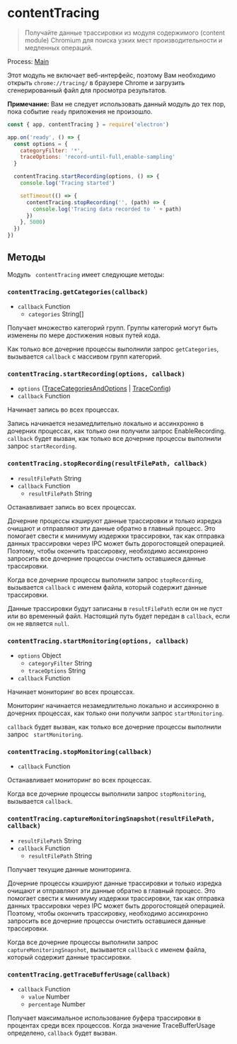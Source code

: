 # contentTracing

> Получайте данные трассировки из модуля содержимого (content module) Chromium для поиска узких мест производительности и медленных операций.

Process: [Main](../glossary.md#main-process)

Этот модуль не включает веб-интерфейс, поэтому Вам необходимо открыть `chrome://tracing/` в браузере Chrome и загрузить сгенерированный файл для просмотра результатов.

**Примечание:** Вам не следует использовать данный модуль до тех пор, пока событие `ready` приложения не произошло.

```javascript
const { app, contentTracing } = require('electron')

app.on('ready', () => {
  const options = {
    categoryFilter: '*',
    traceOptions: 'record-until-full,enable-sampling'
  }

  contentTracing.startRecording(options, () => {
    console.log('Tracing started')

    setTimeout(() => {
      contentTracing.stopRecording('', (path) => {
        console.log('Tracing data recorded to ' + path)
      })
    }, 5000)
  })
})
```

## Методы

Модуль ` contentTracing` имеет следующие методы:

### `contentTracing.getCategories(callback)`

* `callback` Function 
  * `categories` String[]

Получает множество категорий групп. Группы категорий могут быть изменены по мере достижения новых путей кода.

Как только все дочерние процессы выполнили запрос `getCategories`, вызывается `callback` с массивом групп категорий.

### `contentTracing.startRecording(options, callback)`

* `options` ([TraceCategoriesAndOptions](structures/trace-categories-and-options.md) | [TraceConfig](structures/trace-config.md))
* `callback` Function

Начинает запись во всех процессах.

Запись начинается незамедлительно локально и ассинхронно в дочерних процессах, как только они получили запрос EnableRecording. `callback` будет вызван, как только все дочерние процессы выполнили запрос `startRecording`.

### `contentTracing.stopRecording(resultFilePath, callback)`

* `resultFilePath` String
* `callback` Function 
  * `resultFilePath` String

Останавливает запись во всех процессах.

Дочерние процессы кэшируют данные трассировки и только изредка очищают и отправляют эти данные обратно в главный процесс. Это помогает свести к минимуму издержки трассировки, так как отправка данных трассировки через IPC может быть дорогостоящей операцией. Поэтому, чтобы окончить трассировку, необходимо ассинхронно запросить все дочерние процессы очистить оставшиеся данные трассировки.

Когда все дочерние процессы выполнили запрос `stopRecording`, вызывается `callback` с именем файла, который содержит данные трассировки.

Данные трассировки будут записаны в `resultFilePath` если он не пуст или во временный файл. Настоящий путь будет передан в `callback`, если он не является `null`.

### `contentTracing.startMonitoring(options, callback)`

* `options` Object 
  * `categoryFilter` String
  * `traceOptions` String
* `callback` Function

Начинает мониторинг во всех процессах.

Мониторинг начинается незамедлительно локально и ассинхронно в дочерних процессах, как только они получили запрос `startMonitoring`.

`callback` будет вызван, как только все дочерние процессы выполнили запрос ` startMonitoring`.

### `contentTracing.stopMonitoring(callback)`

* `callback` Function

Останавливает мониторинг во всех процессах.

Когда все дочерние процессы выполнили запрос ` stopMonitoring `, вызывается `callback`.

### `contentTracing.captureMonitoringSnapshot(resultFilePath, callback)`

* `resultFilePath` String
* `callback` Function 
  * `resultFilePath` String

Получает текущие данные мониторинга.

Дочерние процессы кэшируют данные трассировки и только изредка очищают и отправляют эти данные обратно в главный процесс. Это помогает свести к минимуму издержки трассировки, так как отправка данных трассировки через IPC может быть дорогостоящей операцией. Поэтому, чтобы окончить трассировку, необходимо ассинхронно запросить все дочерние процессы очистить оставшиеся данные трассировки.

Когда все дочерние процессы выполнили запрос ` captureMonitoringSnapshot`, вызывается `callback` с именем файла, который содержит данные трассировки.

### `contentTracing.getTraceBufferUsage(callback)`

* `callback` Function 
  * `value` Number
  * `percentage` Number

Получает максимальное использование буфера трассировки в процентах среди всех процессов. Когда значение TraceBufferUsage определено, `callback` будет вызван.